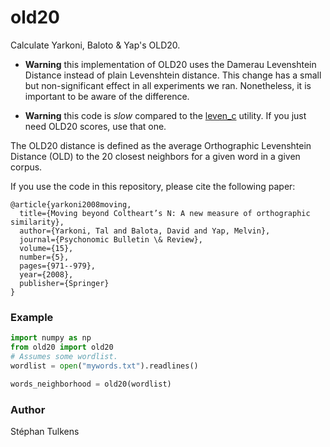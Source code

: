 # old20
Calculate Yarkoni, Baloto & Yap's OLD20.

* **Warning** this implementation of OLD20 uses the Damerau Levenshtein Distance instead of plain Levenshtein distance. This change has a small but non-significant effect in all experiments we ran. Nonetheless, it is important to be aware of the difference.

* **Warning** this code is _slow_ compared to the [leven_c](http://speech.ilsp.gr/iplr/downloads.htm#leven) utility. If you just need OLD20 scores, use that one.

The OLD20 distance is defined as the average Orthographic Levenshtein Distance (OLD) to the 20 closest neighbors for a given word in a given corpus.

If you use the code in this repository, please cite the following paper:

```
@article{yarkoni2008moving,
  title={Moving beyond Coltheart’s N: A new measure of orthographic similarity},
  author={Yarkoni, Tal and Balota, David and Yap, Melvin},
  journal={Psychonomic Bulletin \& Review},
  volume={15},
  number={5},
  pages={971--979},
  year={2008},
  publisher={Springer}
}
```

### Example

```python
import numpy as np
from old20 import old20
# Assumes some wordlist.
wordlist = open("mywords.txt").readlines()

words_neighborhood = old20(wordlist)
```


### Author

Stéphan Tulkens
